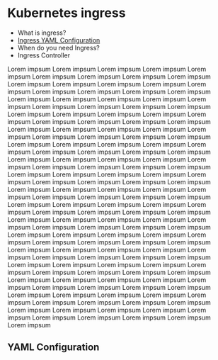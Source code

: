 # Kubernetes ingress

- What is ingress?
- [Ingress YAML Configuration](#yaml)
- When do you need Ingress?
- Ingress Controller 

Lorem impsum Lorem impsum Lorem impsum Lorem impsum Lorem impsum Lorem impsum Lorem impsum Lorem impsum Lorem impsum Lorem impsum Lorem impsum Lorem impsum Lorem impsum Lorem impsum Lorem impsum Lorem impsum Lorem impsum Lorem impsum Lorem impsum Lorem impsum Lorem impsum Lorem impsum Lorem impsum Lorem impsum Lorem impsum Lorem impsum Lorem impsum Lorem impsum Lorem impsum Lorem impsum Lorem impsum Lorem impsum Lorem impsum Lorem impsum Lorem impsum Lorem impsum Lorem impsum Lorem impsum Lorem impsum Lorem impsum Lorem impsum Lorem impsum Lorem impsum Lorem impsum Lorem impsum Lorem impsum Lorem impsum Lorem impsum Lorem impsum Lorem impsum Lorem impsum Lorem impsum Lorem impsum Lorem impsum Lorem impsum Lorem impsum Lorem impsum Lorem impsum Lorem impsum Lorem impsum Lorem impsum Lorem impsum Lorem impsum Lorem impsum Lorem impsum Lorem impsum Lorem impsum Lorem impsum Lorem impsum Lorem impsum Lorem impsum Lorem impsum Lorem impsum Lorem impsum Lorem impsum Lorem impsum Lorem impsum Lorem impsum Lorem impsum Lorem impsum Lorem impsum Lorem impsum Lorem impsum Lorem impsum Lorem impsum Lorem impsum Lorem impsum Lorem impsum Lorem impsum Lorem impsum Lorem impsum Lorem impsum Lorem impsum Lorem impsum Lorem impsum Lorem impsum Lorem impsum Lorem impsum Lorem impsum Lorem impsum Lorem impsum Lorem impsum Lorem impsum Lorem impsum Lorem impsum Lorem impsum Lorem impsum Lorem impsum Lorem impsum Lorem impsum Lorem impsum Lorem impsum Lorem impsum Lorem impsum Lorem impsum Lorem impsum Lorem impsum Lorem impsum Lorem impsum Lorem impsum Lorem impsum Lorem impsum Lorem impsum Lorem impsum Lorem impsum Lorem impsum Lorem impsum Lorem impsum Lorem impsum Lorem impsum Lorem impsum Lorem impsum Lorem impsum Lorem impsum Lorem impsum Lorem impsum Lorem impsum Lorem impsum Lorem impsum Lorem impsum Lorem impsum Lorem impsum Lorem impsum Lorem impsum Lorem impsum Lorem impsum Lorem impsum Lorem impsum Lorem impsum Lorem impsum Lorem impsum Lorem impsum Lorem impsum Lorem impsum 

## <a href="#yaml"></a> YAML Configuration